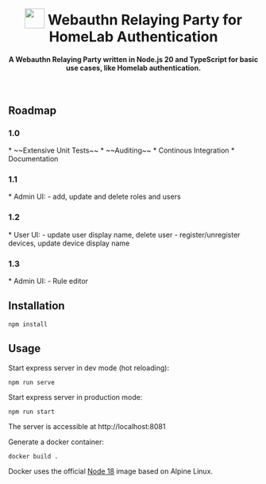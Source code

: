<h1 align="center">
<img width="40" valign="bottom" src="https://upload.wikimedia.org/wikipedia/commons/thumb/4/4c/Typescript_logo_2020.svg/1024px-Typescript_logo_2020.svg.png">
Webauthn Relaying Party for HomeLab Authentication
</h1>
<h4 align="center">A Webauthn Relaying Party written in Node.js 20 and TypeScript for basic use cases, like Homelab authentication.</h4>
<br/>

<h2>Roadmap</h2>
<h3>1.0</h3>
 * ~~Extensive Unit Tests~~
 * ~~Auditing~~
 * Continous Integration
 * Documentation
<h3>1.1</h3>
 * Admin UI:
   - add, update and delete roles and users
<h3>1.2</h3>
 * User UI:
   - update user display name, delete user
   - register/unregister devices, update device display name
<h3>1.3</h3>
 * Admin UI:
   - Rule editor

<h2>Installation</h2>

```
npm install
```

<h2>Usage</h2>

Start express server in dev mode (hot reloading):

```
npm run serve
```

Start express server in production mode:

```
npm run start
```

The server is accessible at http://localhost:8081

Generate a docker container:

```
docker build .
```

Docker uses the official [Node 18](https://github.com/nodejs/docker-node) image based on Alpine Linux.
